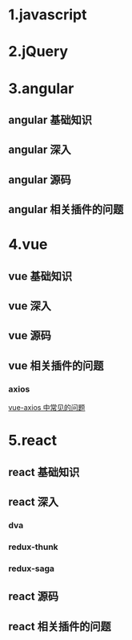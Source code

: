 # 1.javascript

# 2.jQuery

# 3.angular

## angular 基础知识

## angular 深入

## angular 源码

## angular 相关插件的问题

# 4.vue

## vue 基础知识

## vue 深入

## vue 源码

## vue 相关插件的问题

### axios

[vue-axios 中常见的问题]('./4.vue/vue-axios中常见的问题')

# 5.react

## react 基础知识

## react 深入

### dva

### redux-thunk

### redux-saga

## react 源码

## react 相关插件的问题
